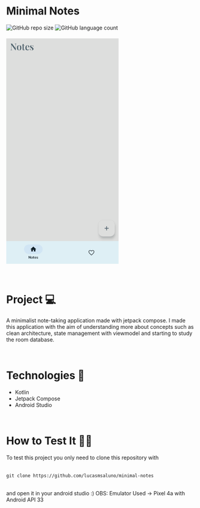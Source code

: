 
  <h1>Minimal Notes</h1>



  
![GitHub repo size](https://img.shields.io/github/repo-size/lucasmsaluno/minimal-notes?style=for-the-badge)
![GitHub language count](https://img.shields.io/github/languages/count/lucasmsaluno/minimal-notes?style=for-the-badge)
 

  <h4>
    <img src="assets/notesgif.gif" width="300px" align="center"/>
  </h4>


</div>
<br/>

<h1>
  Project 💻
</h1>
<p>
 A minimalist note-taking application made with jetpack compose. I made this application with the aim of understanding more about concepts such as clean architecture, state management with viewmodel and starting to study the room database.
</p>

<br/>

<div>
<h1>
  Technologies 🚀 
</h1>
  
- Kotlin
- Jetpack Compose
- Android Studio

</div>

<br/>

<h1>
  How to Test It 🤳🏽
</h1>
To test this project you only need to clone this repository with 
<br/>
<br/>

```
git clone https://github.com/lucasmsaluno/minimal-notes
```

<br/>
and open it in your android studio :)
OBS: Emulator Used -> Pixel 4a with Android API 33
